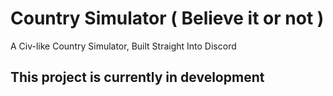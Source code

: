 # Country Simulator ( Believe it or not )

A Civ-like Country Simulator, Built Straight Into Discord

## This project is currently in development
